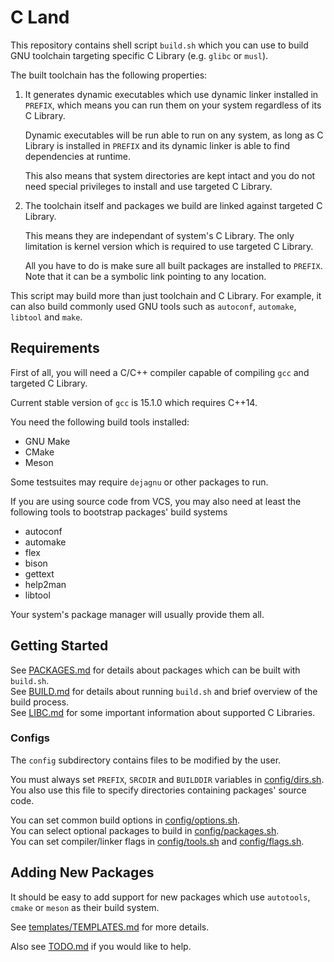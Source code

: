# C Land

This repository contains shell script `build.sh` which you can use to build
GNU toolchain targeting specific C Library (e.g. `glibc` or `musl`).

The built toolchain has the following properties:

1. It generates dynamic executables which use dynamic linker installed in
   `PREFIX`, which means you can run them on your system regardless of its
   C Library.

   Dynamic executables will be run able to run on any system, as long as
   C Library is installed in `PREFIX` and its dynamic linker is able to find
   dependencies at runtime.

   This also means that system directories are kept intact and you do not need
   special privileges to install and use targeted C Library.

2. The toolchain itself and packages we build are linked against targeted
   C Library.

   This means they are independant of system's C Library.
   The only limitation is kernel version which is required to use targeted
   C Library.

   All you have to do is make sure all built packages are installed to `PREFIX`.
   Note that it can be a symbolic link pointing to any location.

This script may build more than just toolchain and C Library.
For example, it can also build commonly used GNU tools such as `autoconf`,
`automake`, `libtool` and `make`.

## Requirements

First of all, you will need a C/C++ compiler capable of compiling `gcc` and
targeted C Library.

Current stable version of `gcc` is 15.1.0 which requires C++14.

You need the following build tools installed:

- GNU Make
- CMake
- Meson

Some testsuites may require `dejagnu` or other packages to run.

If you are using source code from VCS, you may also need at least the following
tools to bootstrap packages' build systems

- autoconf
- automake
- flex
- bison
- gettext
- help2man
- libtool

Your system's package manager will usually provide them all.

## Getting Started

See [PACKAGES.md](/PACKAGES.md) for details about packages which can be built
with `build.sh`.  
See [BUILD.md](/BUILD.md) for details about running `build.sh` and brief
overview of the build process.  
See [LIBC.md](/LIBC.md) for some important information about supported
C Libraries.

### Configs

The `config` subdirectory contains files to be modified by the user.

You must always set `PREFIX`, `SRCDIR` and `BUILDDIR` variables in
[config/dirs.sh](/config/dirs.sh).  
You also use this file to specify directories containing packages' source code.

You can set common build options in [config/options.sh](/config/options.sh).  
You can select optional packages to build in [config/packages.sh](/config/packages.sh).  
You can set compiler/linker flags in [config/tools.sh](/config/tools.sh) and
[config/flags.sh](/config/flags.sh).

## Adding New Packages

It should be easy to add support for new packages which use `autotools`,
`cmake` or `meson` as their build system.

See [templates/TEMPLATES.md](/templates/TEMPLATES.md) for more details.

Also see [TODO.md](/TODO.md) if you would like to help.
